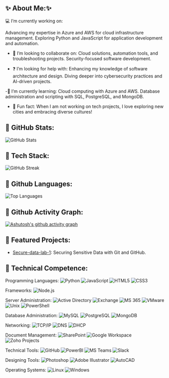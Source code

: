 ## ✨ About Me:✨
💻 I’m currently working on:

Advancing my expertise in Azure and AWS for cloud infrastructure management.
Exploring Python and JavaScript for application development and automation.

- 🤝 I’m looking to collaborate on:
Cloud solutions, automation tools, and troubleshooting projects.
Security-focused software development.

- ❓ I’m looking for help with:
Enhancing my knowledge of software architecture and design.
Diving deeper into cybersecurity practices and AI-driven projects.

-📖 I’m currently learning:
Cloud computing with Azure and AWS.
Database administration and scripting with SQL, PostgreSQL, and MongoDB.

- 🌟 Fun fact:
When I am not working on tech projects, I love exploring new cities and embracing diverse cultures!


## 🚀 GitHub Stats:
![GitHub Stats](https://github-readme-stats.vercel.app/api?username=danivelve&show_icons=true&bg_color=FFFFFF&title_color=007FFF&text_color=696969&icon_color=002366)

## 🚀 Tech Stack:
![GitHub Streak](https://streak-stats.demolab.com/?user=danivelve&theme=default&background=E6F7FF&stroke=002366&ring=002366&fire=002366&currStreakLabel=002366&sideNums=000000&dates=000000&currStreakNum=000000&sideLabels=000000)

## 🚀 Github Languages:
![Top Languages](https://github-readme-stats.vercel.app/api/top-langs/?username=danivelve&layout=compact&bg_color=FFFFFF&title_color=007FFF&text_color=000000&icon_color=002366)

## 🚀 Github Activity Graph:
[![Ashutosh's github activity graph](https://github-readme-activity-graph.vercel.app/graph?username=danivelve&bg_color=FFFFFF&color=696969&line=007FFF&point=002366&title_color=007FFF)](https://github.com/ashutosh00710/github-readme-activity-graph)

## 🌟 Featured Projects:
- [Secure-data-lab-1](https://github.com/danivelve/secure-data-lab-1): Securing Sensitive Data with Git and GitHub.

## 🚀 Technical Competence:
Programming Languages:	![Python](https://img.shields.io/badge/Python-3776AB?style=for-the-badge&logo=python&logoColor=white)
![JavaScript](https://img.shields.io/badge/JavaScript-F7DF1E?style=for-the-badge&logo=javascript&logoColor=black)
![HTML5](https://img.shields.io/badge/HTML5-E34F26?style=for-the-badge&logo=html5&logoColor=white)
![CSS3](https://img.shields.io/badge/CSS3-1572B6?style=for-the-badge&logo=css3&logoColor=white)

Frameworks:	![Node.js](https://img.shields.io/badge/Node.js-339933?style=for-the-badge&logo=node.js&logoColor=white)

Server Administration:	![Active Directory](https://img.shields.io/badge/Active_Directory-0078D4?style=for-the-badge&logo=microsoft&logoColor=white)
![Exchange](https://img.shields.io/badge/Exchange-0078D4?style=for-the-badge&logo=microsoft&logoColor=white)
![MS 365](https://img.shields.io/badge/Microsoft_365-0078D4?style=for-the-badge&logo=microsoft&logoColor=white)
![VMware](https://img.shields.io/badge/VMware-607078?style=for-the-badge&logo=vmware&logoColor=white)
![Unix](https://img.shields.io/badge/Unix-000000?style=for-the-badge&logo=unix&logoColor=white)
![PowerShell](https://img.shields.io/badge/PowerShell-2E64FE?style=for-the-badge&logo=powershell&logoColor=white)

Database Administration:	![MySQL](https://img.shields.io/badge/MySQL-4479A1?style=for-the-badge&logo=mysql&logoColor=white)
![PostgreSQL](https://img.shields.io/badge/PostgreSQL-336791?style=for-the-badge&logo=postgresql&logoColor=white)
![MongoDB](https://img.shields.io/badge/MongoDB-47A248?style=for-the-badge&logo=mongodb&logoColor=white)

Networking:	![TCP/IP](https://img.shields.io/badge/TCP%2FIP-000000?style=for-the-badge&logo=networking&logoColor=white)
![DNS](https://img.shields.io/badge/DNS-000000?style=for-the-badge&logo=networking&logoColor=white)
![DHCP](https://img.shields.io/badge/DHCP-000000?style=for-the-badge&logo=networking&logoColor=white)

Document Management:	![SharePoint](https://img.shields.io/badge/MS_SharePoint-0078D4?style=for-the-badge&logo=microsoft-sharepoint&logoColor=white)
![Google Workspace](https://img.shields.io/badge/Google_Workspace-4285F4?style=for-the-badge&logo=google&logoColor=white)
![Zoho Projects](https://img.shields.io/badge/Zoho_Projects-0078D4?style=for-the-badge&logo=zoho&logoColor=white)

Technical Tools:	![GitHub](https://img.shields.io/badge/GitHub-181717?style=for-the-badge&logo=github&logoColor=white)
![PowerBI](https://img.shields.io/badge/PowerBI-F2C811?style=for-the-badge&logo=powerbi&logoColor=black)
![MS Teams](https://img.shields.io/badge/MS_Teams-6264A7?style=for-the-badge&logo=microsoft-teams&logoColor=white)
![Slack](https://img.shields.io/badge/Slack-4A154B?style=for-the-badge&logo=slack&logoColor=white)

Designing Tools:	![Photoshop](https://img.shields.io/badge/Photoshop-31A8FF?style=for-the-badge&logo=adobephotoshop&logoColor=white)
![Adobe Illustrator](https://img.shields.io/badge/Illustrator-FF9A00?style=for-the-badge&logo=adobeillustrator&logoColor=white)
![AutoCAD](https://img.shields.io/badge/AutoCAD-004B87?style=for-the-badge&logo=autocad&logoColor=white)

Operating Systems:	![Linux](https://img.shields.io/badge/Linux-FCC624?style=for-the-badge&logo=linux&logoColor=black)
![Windows](https://img.shields.io/badge/Windows-0078D4?style=for-the-badge&logo=windows&logoColor=white)



